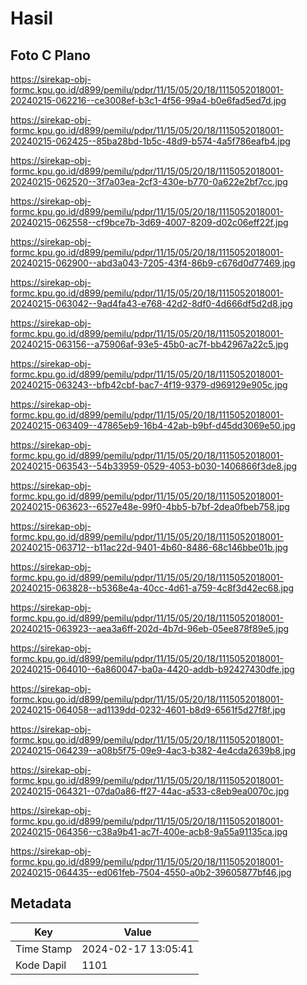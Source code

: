 # Hasil

## Foto C Plano

https://sirekap-obj-formc.kpu.go.id/d899/pemilu/pdpr/11/15/05/20/18/1115052018001-20240215-062216--ce3008ef-b3c1-4f56-99a4-b0e6fad5ed7d.jpg

https://sirekap-obj-formc.kpu.go.id/d899/pemilu/pdpr/11/15/05/20/18/1115052018001-20240215-062425--85ba28bd-1b5c-48d9-b574-4a5f786eafb4.jpg

https://sirekap-obj-formc.kpu.go.id/d899/pemilu/pdpr/11/15/05/20/18/1115052018001-20240215-062520--3f7a03ea-2cf3-430e-b770-0a622e2bf7cc.jpg

https://sirekap-obj-formc.kpu.go.id/d899/pemilu/pdpr/11/15/05/20/18/1115052018001-20240215-062558--cf9bce7b-3d69-4007-8209-d02c06eff22f.jpg

https://sirekap-obj-formc.kpu.go.id/d899/pemilu/pdpr/11/15/05/20/18/1115052018001-20240215-062900--abd3a043-7205-43f4-86b9-c676d0d77469.jpg

https://sirekap-obj-formc.kpu.go.id/d899/pemilu/pdpr/11/15/05/20/18/1115052018001-20240215-063042--9ad4fa43-e768-42d2-8df0-4d666df5d2d8.jpg

https://sirekap-obj-formc.kpu.go.id/d899/pemilu/pdpr/11/15/05/20/18/1115052018001-20240215-063156--a75906af-93e5-45b0-ac7f-bb42967a22c5.jpg

https://sirekap-obj-formc.kpu.go.id/d899/pemilu/pdpr/11/15/05/20/18/1115052018001-20240215-063243--bfb42cbf-bac7-4f19-9379-d969129e905c.jpg

https://sirekap-obj-formc.kpu.go.id/d899/pemilu/pdpr/11/15/05/20/18/1115052018001-20240215-063409--47865eb9-16b4-42ab-b9bf-d45dd3069e50.jpg

https://sirekap-obj-formc.kpu.go.id/d899/pemilu/pdpr/11/15/05/20/18/1115052018001-20240215-063543--54b33959-0529-4053-b030-1406866f3de8.jpg

https://sirekap-obj-formc.kpu.go.id/d899/pemilu/pdpr/11/15/05/20/18/1115052018001-20240215-063623--6527e48e-99f0-4bb5-b7bf-2dea0fbeb758.jpg

https://sirekap-obj-formc.kpu.go.id/d899/pemilu/pdpr/11/15/05/20/18/1115052018001-20240215-063712--b11ac22d-9401-4b60-8486-68c146bbe01b.jpg

https://sirekap-obj-formc.kpu.go.id/d899/pemilu/pdpr/11/15/05/20/18/1115052018001-20240215-063828--b5368e4a-40cc-4d61-a759-4c8f3d42ec68.jpg

https://sirekap-obj-formc.kpu.go.id/d899/pemilu/pdpr/11/15/05/20/18/1115052018001-20240215-063923--aea3a6ff-202d-4b7d-96eb-05ee878f89e5.jpg

https://sirekap-obj-formc.kpu.go.id/d899/pemilu/pdpr/11/15/05/20/18/1115052018001-20240215-064010--6a860047-ba0a-4420-addb-b92427430dfe.jpg

https://sirekap-obj-formc.kpu.go.id/d899/pemilu/pdpr/11/15/05/20/18/1115052018001-20240215-064058--ad1139dd-0232-4601-b8d9-6561f5d27f8f.jpg

https://sirekap-obj-formc.kpu.go.id/d899/pemilu/pdpr/11/15/05/20/18/1115052018001-20240215-064239--a08b5f75-09e9-4ac3-b382-4e4cda2639b8.jpg

https://sirekap-obj-formc.kpu.go.id/d899/pemilu/pdpr/11/15/05/20/18/1115052018001-20240215-064321--07da0a86-ff27-44ac-a533-c8eb9ea0070c.jpg

https://sirekap-obj-formc.kpu.go.id/d899/pemilu/pdpr/11/15/05/20/18/1115052018001-20240215-064356--c38a9b41-ac7f-400e-acb8-9a55a91135ca.jpg

https://sirekap-obj-formc.kpu.go.id/d899/pemilu/pdpr/11/15/05/20/18/1115052018001-20240215-064435--ed061feb-7504-4550-a0b2-39605877bf46.jpg


## Metadata

| Key        | Value               |
| ---------- | ------------------- |
| Time Stamp | 2024-02-17 13:05:41 |
| Kode Dapil | 1101                |



